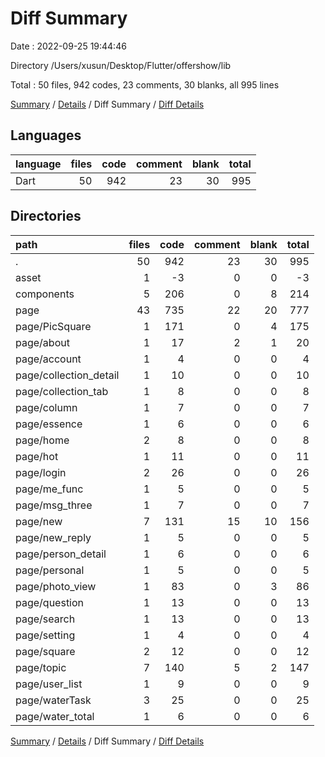 # Diff Summary

Date : 2022-09-25 19:44:46

Directory /Users/xusun/Desktop/Flutter/offershow/lib

Total : 50 files,  942 codes, 23 comments, 30 blanks, all 995 lines

[Summary](results.md) / [Details](details.md) / Diff Summary / [Diff Details](diff-details.md)

## Languages
| language | files | code | comment | blank | total |
| :--- | ---: | ---: | ---: | ---: | ---: |
| Dart | 50 | 942 | 23 | 30 | 995 |

## Directories
| path | files | code | comment | blank | total |
| :--- | ---: | ---: | ---: | ---: | ---: |
| . | 50 | 942 | 23 | 30 | 995 |
| asset | 1 | -3 | 0 | 0 | -3 |
| components | 5 | 206 | 0 | 8 | 214 |
| page | 43 | 735 | 22 | 20 | 777 |
| page/PicSquare | 1 | 171 | 0 | 4 | 175 |
| page/about | 1 | 17 | 2 | 1 | 20 |
| page/account | 1 | 4 | 0 | 0 | 4 |
| page/collection_detail | 1 | 10 | 0 | 0 | 10 |
| page/collection_tab | 1 | 8 | 0 | 0 | 8 |
| page/column | 1 | 7 | 0 | 0 | 7 |
| page/essence | 1 | 6 | 0 | 0 | 6 |
| page/home | 2 | 8 | 0 | 0 | 8 |
| page/hot | 1 | 11 | 0 | 0 | 11 |
| page/login | 2 | 26 | 0 | 0 | 26 |
| page/me_func | 1 | 5 | 0 | 0 | 5 |
| page/msg_three | 1 | 7 | 0 | 0 | 7 |
| page/new | 7 | 131 | 15 | 10 | 156 |
| page/new_reply | 1 | 5 | 0 | 0 | 5 |
| page/person_detail | 1 | 6 | 0 | 0 | 6 |
| page/personal | 1 | 5 | 0 | 0 | 5 |
| page/photo_view | 1 | 83 | 0 | 3 | 86 |
| page/question | 1 | 13 | 0 | 0 | 13 |
| page/search | 1 | 13 | 0 | 0 | 13 |
| page/setting | 1 | 4 | 0 | 0 | 4 |
| page/square | 2 | 12 | 0 | 0 | 12 |
| page/topic | 7 | 140 | 5 | 2 | 147 |
| page/user_list | 1 | 9 | 0 | 0 | 9 |
| page/waterTask | 3 | 25 | 0 | 0 | 25 |
| page/water_total | 1 | 6 | 0 | 0 | 6 |

[Summary](results.md) / [Details](details.md) / Diff Summary / [Diff Details](diff-details.md)